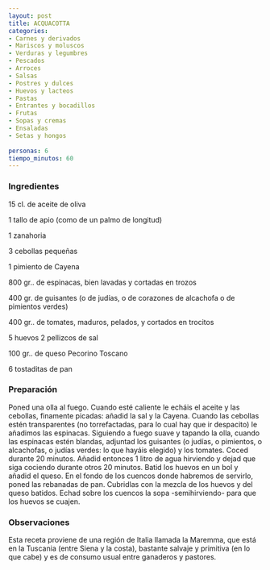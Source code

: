 ```yaml
---
layout: post
title: ACQUACOTTA
categories:
- Carnes y derivados
- Mariscos y moluscos
- Verduras y legumbres
- Pescados
- Arroces
- Salsas
- Postres y dulces
- Huevos y lacteos
- Pastas
- Entrantes y bocadillos
- Frutas
- Sopas y cremas
- Ensaladas
- Setas y hongos
 
personas: 6 
tiempo_minutos: 60 
---
```

<h3>Ingredientes</h3>
15 cl. de aceite de oliva

1 tallo de apio (como de un palmo de longitud)

1 zanahoria

3 cebollas pequeñas

1 pimiento de Cayena

800 gr.. de espinacas, bien lavadas y cortadas en trozos

400 gr. de guisantes (o de judías, o de corazones de alcachofa o de pimientos verdes)

400 gr.. de tomates, maduros, pelados, y cortados en trocitos

5 huevos 2 pellizcos de sal

100 gr.. de queso Pecorino Toscano

6 tostaditas de pan

<h3>Preparación</h3>
Poned una olla al fuego. Cuando esté caliente le echáis el aceite y las cebollas, finamente picadas: añadid la sal y la Cayena. Cuando las cebollas estén transparentes (no torrefactadas, para lo cual hay que ir despacito) le añadimos las espinacas. Siguiendo a fuego suave y tapando la olla, cuando las espinacas estén blandas, adjuntad los guisantes (o judías, o pimientos, o alcachofas, o judías verdes: lo que hayáis elegido) y los tomates. Coced durante 20 minutos. Añadid entonces 1 litro de agua hirviendo y dejad que siga cociendo durante otros 20 minutos. Batid los huevos en un bol y añadid el queso. En el fondo de los cuencos donde habremos de servirlo, poned las rebanadas de pan. Cubridlas con la mezcla de los huevos y del queso batidos. Echad sobre los cuencos la sopa -semihirviendo- para que los huevos se cuajen.

<h3>Observaciones</h3>
Esta receta proviene de una región de Italia llamada la Maremma, que está en la Tuscania (entre Siena y la costa), bastante salvaje y primitiva (en lo que cabe) y es de consumo usual entre ganaderos y pastores.


